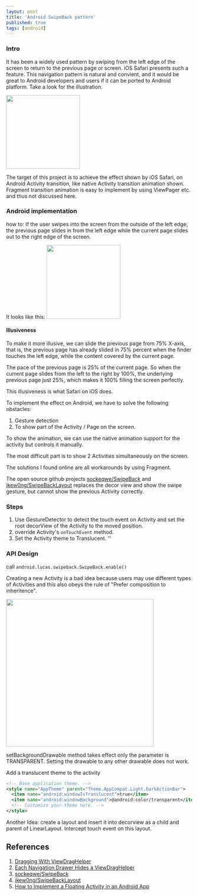 ```yaml
---
layout: post
title: 'Android SwipeBack pattern'
published: true
tags: [android]
---
```


### Intro

It has been a widely used pattern by swiping from the left edge of the screen to return to the previous page or screen. iOS Safari presents such a feature. This navigation pattern is natural and convient, and it would be great to Android developers and users if it can be ported to Android platform.
Take a look for the illustration.

<img src="http://media.idownloadblog.com/wp-content/uploads/2013/09/Back-and-forward-iOS-7-safari.gif" width=200 />

The target of this project is to achieve the effect shown by iOS Safari, on Android Activity transition, like native Activity transition animation shown. Fragment transition animation is easy to implement by using ViewPager etc. and thus not discussed here.

### Android implementation

how to:
If the user swipes into the screen from the outside of the left edge, the previous page slides in from the left edge while the current page slides out to the right edge of the screen.

It looks like this:
<img src="" width=200px />

#### Illusiveness

To make it more illusive, we can slide the previous page from 75% X-axis, that is, the previous page has already slided in 75% percent when the finder touches the left edge, while the content covered by the current page.

The pace of the previous page is 25% of the current page. So when the current page slides from the left to the right by 100%, the underlying previous page just 25%, which makes it 100% filling the screen perfectly.

This illusiveness is what Safari on iOS does.

To implement the effect on Android, we have to solve the following obstacles:

1. Gesture detection
2. To show part of the Activity / Page on the screen.

To show the animation, we can use the native animation support for the activity but controls it manually.

The most difficult part is to show 2 Activities simultaneously on the screen.

The solutions I found online are all workarounds by using Fragment.

The open source github projects [sockeqwe/SwipeBack](https://github.com/sockeqwe/SwipeBack)
and [ikew0ng/SwipeBackLayout](https://github.com/ikew0ng/SwipeBackLayout)
replaces the decor view and show the swipe gesture, but cannot show the previous Activity correctly.

### Steps

1. Use GestureDetector to detect the touch event on Activity and set the root decorView of the Activity to the moved position.
2. override Activity's `onTouchEvent` method.
3. Set the Activity theme to Translucent. ''

### API Design

call `android.lucas.swipeback.SwipeBack.enable()`

Creating a new Activity is a bad idea because users may use different types of Activities and this also obeys the rule of "Prefer composition to inheritence".

<img src="http://progx.org/users/Gfx/android/window_background_root.png" width=400 />

setBackgroundDrawable method takes effect only the parameter is TRANSPARENT. Setting the drawable to any other drawable does not work.

Add a translucent theme to the activity

```xml
<!-- Base application theme. -->
<style name="AppTheme" parent="Theme.AppCompat.Light.DarkActionBar">
  <item name="android:windowIsTranslucent">true</item>
  <item name="android:windowBackground">@android:color/transparent</item>
  <!-- Customize your theme here. -->
</style>
```

Another Idea:
create a layout and insert it into decorview as a child and parent of LinearLayout. Intercept touch event on this layout.

## References

1. [Dragging With ViewDragHelper](http://fedepaol.github.io/blog/2014/09/01/dragging-with-viewdraghelper/)
1. [Each Navigation Drawer Hides a ViewDragHelper](http://flavienlaurent.com/blog/2013/08/28/each-navigation-drawer-hides-a-viewdraghelper/)
1. [sockeqwe/SwipeBack](https://github.com/sockeqwe/SwipeBack)
1. [ikew0ng/SwipeBackLayout](https://github.com/ikew0ng/SwipeBackLayout)
1. [How to Implement a Floating Activity in an Android App](http://cases.azoft.com/android-tutorial-floating-activity/)
